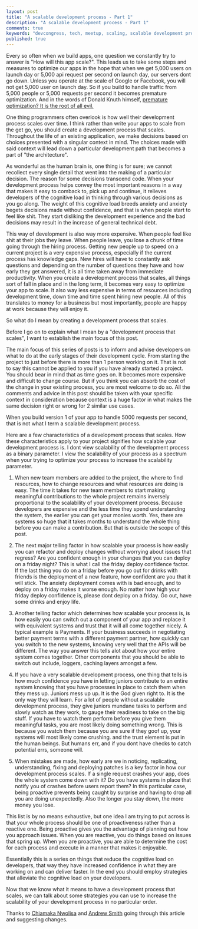 ```yaml
---
layout: post
title: "A scalable development process - Part 1"
description: "A scalable development process - Part 1"
comments: true
keywords: "devcongress, tech, meetup, scaling, scalable development process"
published: true
---
```


Every so often when we build apps, one question we constantly try to answer is "How will this app scale?".  This leads us to take some steps and measures to optimize our apps in the hope that when we get 5,000 users on launch day or 5,000 api request per second on launch day, our servers dont go down. Unless you operate at the scale of Google or Facebook, you will not get 5,000 user on launch day. So if you build to handle traffic from 5,000 people or 5,000 requests per second it becomes premature optimization. And in the words of Donald Knuth himself, [premature optimization? It is the root of all evil.](https://en.wikiquote.org/wiki/Donald_Knuth)

One thing programmers often overlook is how well their development process scales over time. I think rather than write your apps to scale from the get go, you should create a development process that scales. Throughout the life of an existing application, we make decisions based on choices presented with a singular context in mind. The choices made with said context will lead down a particular development path that becomes a part of "the architecture". 

As wonderful as the human brain is, one thing is for sure; we cannot recollect every single detail that went into the making of a particular decision. The reason for some decisions transcend code. When your development process helps convey the most important reasons in a way that makes it easy to comback to, pick up and continue, it relieves developers of the cognitive load in thinking through various decisions as you go along. The weight of this cognitive load breeds anxiety and anxiety begets decisions made without confidence, and that is when people start to feel like shit. They start disliking the development experience and the bad decisions may result in the increase of general technical debt. 

This way of development is also way more expensive. When people feel like shit at their jobs they leave. When people leave, you lose a chunk of time going through the hiring process. Getting new people up to speed on a current project is a very expensive process, especially if the current process has knowledge gaps. New hires will have to constantly ask questions and depending on the number of questions they have and how early they get answered, it is all time taken away from immediate productivity. When you create a development process that scales, all things sort of fall in place and in the long term, it becomes very easy to optimize your app to scale. It also way less expensive in terms of resources including development time, down time and time spent hiring new people. All of this translates to money for a business but most importantly, people are happy at work because they will enjoy it.

So what do I mean by creating a development process that scales.

Before I go on to explain what I mean by a "development process that scales", I want to establish the main focus of this post. 

The main focus of this series of posts is to inform and advise developers on what to do at the early stages of their development cycle. From starting the project to just before there is more than 1 person working on it. That is not to say this cannot be applied to you if you have already started a project. You should bear in mind that as time goes on. It becomes more expensive and difficult to change course. But if you think you can absorb the cost of the change in your existing process, you are most welcome to do so. All the comments and advice in this post should be taken with your specific context in consideration because context is a huge factor in what makes the same decision right or wrong for 2 similar use cases. 


When you build version 1 of your app to handle 5000 requests per second, that is not what I term a scalable development process. 

Here are a few characteristics of a development process that scales. How these characteristics apply to your project signifies how scalable your development process is. I dont view scalability of the development process as a binary parameter. I view the scalability of your process as a spectrum when your trying to optimize your process to increase the scalability parameter. 

1. When new team members are added to the project, the where to find resources, how to change resources and what resources are doing is easy. The time it takes for new team members to start making meaningful contributions to the whole project remains inversely proportional to the scalability of your development process. Because developers are expensive and the less time they spend understanding the system, the earlier you can get your monies worth. Yes, there are systems so huge that it takes months to understand the whole thing before you can make a contribution. But that is outside the scope of this post.

2. The next major telling factor in how scalable your process is how easily you can refactor and deploy changes without worrying about issues that regress? Are you confident enough in your changes that you can deploy on a friday night? This is what I call the friday deploy confidence factor. If the last thing you do on a friday before you go out for drinks with friends is the deployment of a new feature, how confident are you that it will stick. The anxiety deployment comes with is bad enough, and to deploy on a friday makes it worse enough. No matter how high your friday deploy confidence is, please dont deploy on a friday. Go out, have some drinks and enjoy life.

3. Another telling factor which determines how scalable your process is, is how easily you can switch out a component of your app and replace it with equivalent systems and trust that it will all come together nicely. A typical example is Payments. If your business succeeds in negotiating better payment terms with a different payment partner, how quickly can you switch to the new systems, knowing very well that the APIs will be different. The way you answer this tells alot about how your entire system comes together. Other components that you should be able to switch out include, loggers, caching layers amongst a few.

4. If you have a very scalable development process, one thing that tells is how much confidence you have in letting juniors contribute to an entire system knowing that you have processes in place to catch them when they mess up. Juniors mess up up. It is the God given right to. It is the only way they will learn. For a lot of people without a scalable development process, they give juniors mundane tasks to perform and slowly watch as they work, to gauge their readiness to take on the big stuff. If you have to watch them perform before you give them meaningful tasks, you are most likely doing something wrong. This is because you watch them because you are sure if they goof up, your systems will most likely come crushing. and the trust element is put in the human beings. But humans err, and if you dont have checks to catch potential errs, someone will.

5. When mistakes are made, how early are we in noticing, replicating, understanding, fixing and deploying patches is a key factor in how our development process scales. If a single request crashes your app, does the whole system come down with it? Do you have systems in place that notify you of crashes before users report them? In this particular case, being proactive prevents being caught by surprise and having to drop all you are doing unexpectedly. Also the longer you stay down, the more money you lose. 

This list is by no means exhaustive, but one idea I am trying to put across is that your whole process should be one of proactiveness rather than a reactive one. Being proactive gives you the advantage of planning out how you approach issues. When you are reactive, you do things based on issues that spring up. When you are proactive, you are able to determine the cost for each process and execute in a manner that makes it enjoyable. 

Essentially this is a series on things that reduce the cognitive load on developers, that way they have increased confidence in what they are working on and can deliver faster. In the end you should employ strategies that alleviate the cognitive load on your developers. 

Now that we know what it means to have a development process that scales, we can talk about some strategies you can use to increase the scalability of your development process in no particular order. 

Thanks to [Chiamaka Nwolisa](https://twitter.com/Mz_Chi) and [Andrew Smith](https://twitter.com/silentworks) going through this article and suggesting changes.
